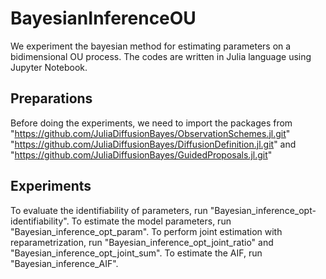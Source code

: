 # BayesianInferenceOU
We experiment the bayesian method for estimating parameters on a bidimensional OU process.
The codes are written in Julia language using Jupyter Notebook.
## Preparations
Before doing the experiments, we need to import the packages from
"https://github.com/JuliaDiffusionBayes/ObservationSchemes.jl.git"
"https://github.com/JuliaDiffusionBayes/DiffusionDefinition.jl.git" and 
"https://github.com/JuliaDiffusionBayes/GuidedProposals.jl.git"
## Experiments
To evaluate the identifiability of parameters, run "Bayesian_inference_opt-identifiability".
To estimate the model parameters, run "Bayesian_inference_opt_param".
To perform joint estimation with reparametrization, run "Bayesian_inference_opt_joint_ratio" and "Bayesian_inference_opt_joint_sum".
To estimate the AIF, run "Bayesian_inference_AIF".
